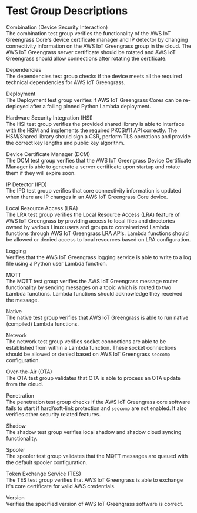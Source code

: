 # Test Group Descriptions<a name="dt-test-groups"></a>

Combination \(Device Security Interaction\)  
The combination test group verifies the functionality of the AWS IoT Greengrass Core's device certificate manager and IP detector by changing connectivity information on the AWS IoT Greengrass group in the cloud\. The AWS IoT Greengrass server certificate should be rotated and AWS IoT Greengrass should allow connections after rotating the certificate\.

Dependencies  
The dependencies test group checks if the device meets all the required technical dependencies for AWS IoT Greengrass\.

Deployment  
The Deployment test group verifies if AWS IoT Greengrass Cores can be re\-deployed after a failing pinned Python Lambda deployment\.

Hardware Security Integration \(HSI\)  
The HSI test group verifies the provided shared library is able to interface with the HSM and implements the required PKCS\#11 API correctly\. The HSM/Shared library should sign a CSR, perform TLS operations and provide the correct key lengths and public key algorithm\.

Device Certificate Manager \(DCM\)  
The DCM test group verifies that the AWS IoT Greengrass Device Certificate Manager is able to generate a server certificate upon startup and rotate them if they will expire soon\.

IP Detector \(IPD\)  
The IPD test group verifies that core connectivity information is updated when there are IP changes in an AWS IoT Greengrass Core device\.

Local Resource Access \(LRA\)  
The LRA test group verifies the Local Resource Access \(LRA\) feature of AWS IoT Greengrass by providing access to local files and directories owned by various Linux users and groups to containerized Lambda functions through AWS IoT Greengrass LRA APIs\. Lambda functions should be allowed or denied access to local resources based on LRA configuration\.

Logging  
Verifies that the AWS IoT Greengrass logging service is able to write to a log file using a Python user Lambda function\.

MQTT  
The MQTT test group verifies the AWS IoT Greengrass message router functionality by sending messages on a topic which is routed to two Lambda functions\. Lambda functions should acknowledge they received the message\.

Native  
The native test group verifies that AWS IoT Greengrass is able to run native \(compiled\) Lambda functions\.

Network  
The network test group verifies socket connections are able to be established from within a Lambda function\. These socket connections should be allowed or denied based on AWS IoT Greengrass `seccomp` configuration\.

Over\-the\-Air \(OTA\)  
The OTA test group validates that OTA is able to process an OTA update from the cloud\.

Penetration  
The penetration test group checks if the AWS IoT Greengrass core software fails to start if hard/soft\-link protection and `seccomp` are not enabled\. It also verifies other security related features\.

Shadow  
The shadow test group verifies local shadow and shadow cloud syncing functionality\.

Spooler  
The spooler test group validates that the MQTT messages are queued with the default spooler configuration\.

Token Exchange Service \(TES\)  
The TES test group verifies that AWS IoT Greengrass is able to exchange it's core certificate for valid AWS credentials\.

Version  
Verifies the specified version of AWS IoT Greengrass software is correct\.